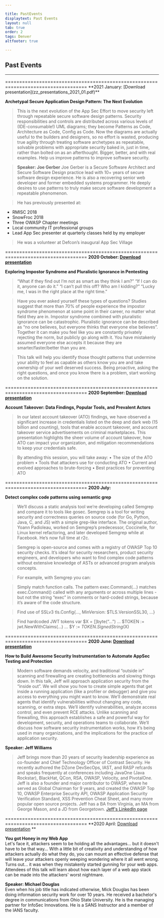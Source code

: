 ```yaml
---

title: PastEvents
displaytext: Past Events
layout: null
tab: true
order: 2
tags: Denver
altfooter: true

---
```


## Past Events
<hr>
===================================================================================
**2021 January: [Download presentation](zz_presentations_2021_01.pdf)**

**Archetypal Secure Application Design Pattern: The Next Evolution** <br>
>This is the next evolution of the App Sec Effort to move security left
through repeatable secure software design patterns. Security
responsibilities and controls are distributed across various levels of
(IDE-consumable!) UML diagrams; they become Patterns as Code, Architecture
as Code, Config as Code. Now the diagrams are actually useful to the
builders and designers, so no effort is wasted, producing true agility
through treating software archetypes as repeatable, solvable problems with
appropriate security baked in, just in time, rather than bolted on as an
afterthought. Bigger, better, and with real examples. Help us improve
patterns to improve software security.

>**Speaker: Joe Gerber**
Joe Gerber is a Secure Software Architect and Secure Software Design
practice lead with 10+ years of secure software design experience. He is
also a recovering senior web developer and former embedded systems
programmer. He deeply desires to use patterns to truly make secure software development a repeatable phenomenon.

>He has previously presented at:
- RMISC 2018
- SnowFroc 2018
- Three OWASP Chapter meetings
- Local community IT professional groups
- Lead App Sec presenter at quarterly classes held by my employer

>He was a volunteer at Defcon’s inaugural App Sec Village


===================================================================================
**2020 October: [Download presentation](zz_presentations_2020_10.pdf)**

**Exploring Impostor Syndrome and Pluralistic Ignorance in Pentesting** <br>
>“What if they find out I’m not as smart as they think I am?”
“If I can do it, anyone can do it.”
“I can’t pull this off? Who am I kidding?”
“Lucky me, I was in the right place at the right time.”

>Have you ever asked yourself these types of questions? Studies suggest that more than 70% of people experience the impostor syndrome phenomenon at some point in their career, no matter what field they are in. Impostor syndrome combined with pluralistic ignorance can be catastrophic. Pluralistic ignorance can be described as “no one believes, but everyone thinks that everyone else believes”. Together it can make you feel like you are constantly privately rejecting the norm, but publicly go along with it. You have mistakenly assumed everyone else accepts it because they are smarter/faster/better than you are.

>This talk will help you identify those thought patterns that undermine your ability to feel as capable as others know you are and take ownership of your well deserved success. Being proactive, asking the right questions, and once you know there is a problem, start working on the solution.

===================================================================================
**2020 September: [Download presentation](zz_presentations_2020_09.pdf)**

**Account Takeover: Data Findings, Popular Tools, and Prevalent Actors** <br>
>In our latest account takeover (ATO) findings, we have observed a significant increase in credentials listed on the deep and dark web (15 billion and counting), tools that enable account takeover, and account takeover service advertisements on criminal marketplaces. This presentation highlights the sheer volume of account takeover, how ATO can impact your organization, and mitigation recommendations to keep your credentials safe.

>By attending this session, you will take away:
• The size of the ATO problem
• Tools that attackers use for conducting ATO
• Current and evolved approaches to brute-forcing
• Best practices for preventing ATO

===================================================================================
**2020 July:**

**Detect complex code patterns using semantic grep** <br>
>We’ll discuss a static analysis tool we’re developing called Semgrep and compare it to tools like gosec. Semgrep is a tool for writing security and correctness queries on source code (for Go, Python, Java, C, and JS) with a simple grep-like interface. The original author, Yoann Padioleau, worked on Semgrep’s predecessor, Coccinelle, for Linux kernel refactoring, and later developed Semgrep while at Facebook. He’s now full time at r2c.

>Semgrep is open-source and comes with a registry of OWASP Top 10 security checks. It’s ideal for security researchers, product security engineers, and developers who want to find complex code patterns without extensive knowledge of ASTs or advanced program analysis concepts.

>For example, with Semgrep you can:

>Simply match function calls. The pattern exec.Command(…) matches exec.Command() called with any arguments or across multiple lines - but not the string “exec” in comments or hard-coded strings, because it’s aware of the code structure.

>Find use of SSLv3 tls.Config{…, MinVersion: $TLS.VersionSSL30, …}

>Find hardcoded JWT tokens var $X = []byte(“…”) … $TOKEN := jwt.NewWithClaims(…) … $Y := $TOKEN.SignedString($X)

===================================================================================
**2020 June:  [Download presentation](zz_presentations_2020_06.pdf)**

**How to Build Awesome Security Instrumentation to Automate AppSec Testing and Protection** <br>
>Modern software demands velocity, and traditional “outside in” scanning and firewalling are creating bottlenecks and slowing things down. In this talk, Jeff will approach application security from the “inside out”. We will show you how to create simple agents that get inside a running application (like a profiler or debugger) and give you access to everything you might want to know. We’ll demonstrate real agents that identify vulnerabilities without changing any code, scanning, or extra steps. We’ll identify vulnerabilities, analyze access control, and even prevent RCE attacks. Unlike scanning and firewalling, this approach establishes a safe and powerful way for development, security, and operations teams to collaborate. We’ll discuss how software security instrumentation works, how it’s being used in many organizations, and the implications for the practice of application security.

**Speaker:  Jeff Williams** 
<br>
>Jeff brings more than 20 years of security leadership experience as co-founder and Chief Technology Officer of Contrast Security. He recently authored the DZone DevSecOps, IAST, and RASP refcards and speaks frequently at conferences including JavaOne (Java Rockstar), BlackHat, QCon, RSA, OWASP, Velocity, and PivotalOne. Jeff is also a founder and major contributor to OWASP, where he served as Global Chairman for 9 years, and created the OWASP Top 10, OWASP Enterprise Security API, OWASP Application Security Verification Standard, XSS Prevention Cheat Sheet, and many more popular open source projects. Jeff has a BA from Virginia, an MA from George Mason, and a JD from Georgetown. <a href="https://www.linkedin.com/in/planetlevel/" target="_blank">Jeff's LinkedIn page</a>

===================================================================================
**2020 April:  [Download presentation](zz_presentations_2020_04.pdf) **

**You got Honey in my Web App** <br>
Let's face it, attackers seem to be holding all the advantages... but it doesn't have to be that way... With a little bit of creativity and understanding of how attackers actually do what they do, you can mount an effective defense that will leave your attackers openly weeping wondering where it all went wrong. Turns out... it was when they mistakenly started gunning for your web apps. Attendees of this talk will learn about how each layer of a web app stack can be made into the attackers' worst nightmare.

**Speaker:  Michael Douglas** <br>
Even when his job title has indicated otherwise, Mick Douglas has been doing information security work for over 10 years. He received a bachelor's degree in communications from Ohio State University. He is the managing partner for InfoSec Innovations. He is a SANS Instructor and a member of the IANS faculty.
